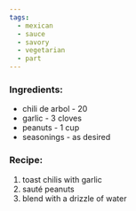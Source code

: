 ```yaml
---
tags:
  - mexican
  - sauce
  - savory
  - vegetarian
  - part
---
```

### Ingredients:
- chili de arbol - 20
- garlic - 3 cloves
- peanuts - 1 cup
- seasonings - as desired

### Recipe:
1. toast chilis with garlic
2. sauté peanuts
3. blend with a drizzle of water